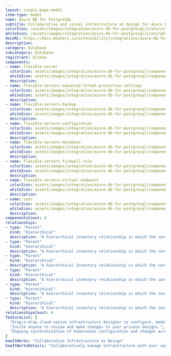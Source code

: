 ```yaml
---
layout: single-page-model
item-type: model
name: Azure DB for PostgreSQL
subtitle: Collaborative and visual infrastructure as design for Azure DB for PostgreSQL
colorIcon: /assets/images/integration/azure-db-for-postgresql/icons/color/azure-db-for-postgresql-color.svg
whiteIcon: /assets/images/integration/azure-db-for-postgresql/icons/white/azure-db-for-postgresql-white.svg
docURL: https://docs.meshery.io/extensibility/integrations/azure-db-for-postgresql
description: 
category: Database
subcategory: Database
registrant: GitHub
components: 
- name: flexible-server
  colorIcon: assets/images/integration/azure-db-for-postgresql/components/flexible-server/icons/color/flexible-server-color.svg
  whiteIcon: assets/images/integration/azure-db-for-postgresql/components/flexible-server/icons/white/flexible-server-white.svg
  description: 
- name: flexible-servers-advanced-threat-protection-settings
  colorIcon: assets/images/integration/azure-db-for-postgresql/components/flexible-servers-advanced-threat-protection-settings/icons/color/flexible-servers-advanced-threat-protection-settings-color.svg
  whiteIcon: assets/images/integration/azure-db-for-postgresql/components/flexible-servers-advanced-threat-protection-settings/icons/white/flexible-servers-advanced-threat-protection-settings-white.svg
  description: 
- name: flexible-servers-backup
  colorIcon: assets/images/integration/azure-db-for-postgresql/components/flexible-servers-backup/icons/color/flexible-servers-backup-color.svg
  whiteIcon: assets/images/integration/azure-db-for-postgresql/components/flexible-servers-backup/icons/white/flexible-servers-backup-white.svg
  description: 
- name: flexible-servers-configuration
  colorIcon: assets/images/integration/azure-db-for-postgresql/components/flexible-servers-configuration/icons/color/flexible-servers-configuration-color.svg
  whiteIcon: assets/images/integration/azure-db-for-postgresql/components/flexible-servers-configuration/icons/white/flexible-servers-configuration-white.svg
  description: 
- name: flexible-servers-database
  colorIcon: assets/images/integration/azure-db-for-postgresql/components/flexible-servers-database/icons/color/flexible-servers-database-color.svg
  whiteIcon: assets/images/integration/azure-db-for-postgresql/components/flexible-servers-database/icons/white/flexible-servers-database-white.svg
  description: 
- name: flexible-servers-firewall-rule
  colorIcon: assets/images/integration/azure-db-for-postgresql/components/flexible-servers-firewall-rule/icons/color/flexible-servers-firewall-rule-color.svg
  whiteIcon: assets/images/integration/azure-db-for-postgresql/components/flexible-servers-firewall-rule/icons/white/flexible-servers-firewall-rule-white.svg
  description: 
- name: flexible-servers-virtual-endpoint
  colorIcon: assets/images/integration/azure-db-for-postgresql/components/flexible-servers-virtual-endpoint/icons/color/flexible-servers-virtual-endpoint-color.svg
  whiteIcon: assets/images/integration/azure-db-for-postgresql/components/flexible-servers-virtual-endpoint/icons/white/flexible-servers-virtual-endpoint-white.svg
  description: 
- name: user
  colorIcon: assets/images/integration/azure-db-for-postgresql/components/user/icons/color/user-color.svg
  whiteIcon: assets/images/integration/azure-db-for-postgresql/components/user/icons/white/user-white.svg
  description: 
componentsCount: 8
relationships: 
- type: "Parent"
  kind: "Hierarchical"
  description: "A hierarchical inventory relationship in which the configuration of (parent component) is patched with the configuration of (child component). "
- type: "Parent"
  kind: "Hierarchical"
  description: "A hierarchical inventory relationship in which the configuration of (parent component) is patched with the configuration of (child component). "
- type: "Parent"
  kind: "Hierarchical"
  description: "A hierarchical inventory relationship in which the configuration of (parent component) is patched with the configuration of (child component). "
- type: "Parent"
  kind: "Hierarchical"
  description: "A hierarchical inventory relationship in which the configuration of (parent component) is patched with the configuration of (child component). "
- type: "Parent"
  kind: "Hierarchical"
  description: "A hierarchical inventory relationship in which the configuration of (parent component) is patched with the configuration of (child component). "
- type: "Parent"
  kind: "Hierarchical"
  description: "A hierarchical inventory relationship in which the configuration of (parent component) is patched with the configuration of (child component). "
relationshipsCount: 6
featureList: [
  "Drag-n-drop cloud native infrastructure designer to configure, model, and deploy your workloads.",
  "Invite anyone to review and make changes to your private designs.",
  "Ongoing synchronization of Kubernetes configuration and changes across any number of clusters."
]
howItWorks: "Collaborative Infrastructure as Design"
howItWorksDetails: "Collaboratively manage infrastructure with your coworkers synchronously sharing the same designs."
---
```

